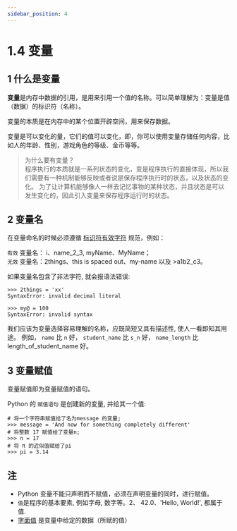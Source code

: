 ```yaml
---
sidebar_position: 4
---
```


# 1.4 变量

## 1 什么是变量

**变量**是内存中数据的引用，是用来引用一个值的名称。可以简单理解为：变量是值（数据）的标识符（名称）。

变量的本质是在内存中的某个位置开辟空间，用来保存数据。

变量是可以变化的量，它们的值可以变化，即，你可以使用变量存储任何内容，比如人的年龄、性别，游戏角色的等级、金币等等。

> 为什么要有变量？  
> 程序执行的本质就是一系列状态的变化，变是程序执行的直接体现，所以我们需要有一种机制能够反映或者说是保存程序执行时的状态，以及状态的变化。
> 为了让计算机能够像人一样去记忆事物的某种状态，并且状态是可以发生变化的，因此引入变量来保存程序运行时的状态。

## 2 变量名

在变量命名的时候必须遵循 [标识符有效字符](./identifier-and-keyword.md) 规范，例如：

`有效` 变量名： i、name_2_3, myName、MyName；  
`无效` 变量名：2things、this is spaced out、my-name 以及 >a1b2_c3。

如果变量名包含了非法字符, 就会报语法错误:

```pycon
>>> 2things = 'xx'
SyntaxError: invalid decimal literal

>>> my@ = 100
SyntaxError: invalid syntax
```

我们应该为变量选择容易理解的名称，应既简短又具有描述性, 使人一看即知其用途。
例如， `name` 比 `n` 好， `student_name` 比 `s_n` 好， `name_length` 比 length_of_student_name 好。

## 3 变量赋值

变量赋值即为变量赋值的语句。

Python 的 `赋值语句` 是创建新的变量, 并给其一个值:

```pycon
# 将一个字符串赋值给了名为message 的变量;
>>> message = 'And now for something completely different'
# 将整数 17 赋值给了变量n;
>>> n = 17
# 将 π 的近似值赋给了pi
>>> pi = 3.14
```

## 注

- Python 变量不能只声明而不赋值，必须在声明变量的同时，进行赋值。  
- `值`是程序的基本要素, 例如字母, 数字等。2、 42.0、'Hello, World!', 都属于值.
- [字面值](https://docs.python.org/zh-cn/3/reference/lexical_analysis.html#literals) 是变量中给定的数据（所赋的值）
